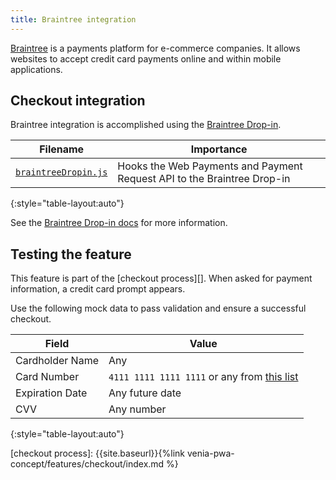```yaml
---
title: Braintree integration
---
```


[Braintree][] is a payments platform for e-commerce companies.
It allows websites to accept credit card payments online and within mobile applications.

## Checkout integration

Braintree integration is accomplished using the [Braintree Drop-in][].

| Filename                 | Importance                                                              |
| ------------------------ | ----------------------------------------------------------------------- |
| [`braintreeDropin.js`][] | Hooks the Web Payments and Payment Request API to the Braintree Drop-in |
{:style="table-layout:auto"}

See the [Braintree Drop-in docs][] for more information.

## Testing the feature

This feature is part of the [checkout process][].
When asked for payment information, a credit card prompt appears.

Use the following mock data to pass validation and ensure a successful checkout.

| Field           | Value                                           |
| --------------- | ----------------------------------------------- |
| Cardholder Name | Any                                             |
| Card Number     | `4111 1111 1111 1111` or any from [this list][] |
| Expiration Date | Any future date                                 |
| CVV             | Any number                                      |
{:style="table-layout:auto"}

[braintree]: https://www.braintreepayments.com/
[`braintreedropin.js`]: https://github.com/magento-research/pwa-studio/blob/develop/packages/venia-concept/src/components/Checkout/braintreeDropin.js
[this list]: https://developers.braintreepayments.com/guides/credit-cards/testing-go-live/node#valid-card-numbers
[Braintree Drop-in]: https://github.com/braintree/braintree-web-drop-in
[Braintree Drop-in docs]: https://braintree.github.io/braintree-web-drop-in/docs/current/index.html

[checkout process]: {{site.baseurl}}{%link venia-pwa-concept/features/checkout/index.md %}
